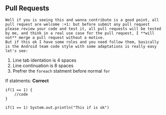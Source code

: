 Pull Requests
---
    Well if you is seeing this and wanna contribute is a good point, all pull request are welcome :+1: but before submit any pull request please review your code and test it, all pull requests will be tested by me, and think in a real use case for the pull request, I **will not** merge a pull request without a motive.
    But if this ok I have some roles and you need follow them, basically is the Android team code style with some adaptations is really easy let's see:
    
1. Line tab identation is 4 spaces
2. Line continuation is 8 spaces
3. Prefrer the <code>foreach</code> statment before normal <code>for</code>

If statments:
**Correct**
```
if(1 == 1) {
    //code
}

if(1 == 1) System.out.println("This if is ok")
```
